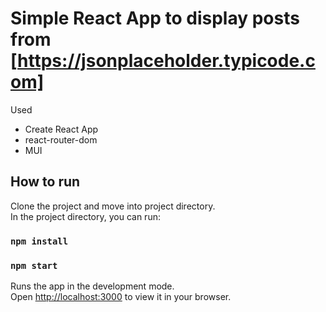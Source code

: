 

# Simple React App to display posts from [https://jsonplaceholder.typicode.com]

Used
- Create React App
- react-router-dom
- MUI

## How to run
Clone the project and move into project directory.\
In the project directory, you can run:

### `npm install`
### `npm start`

Runs the app in the development mode.\
Open [http://localhost:3000](http://localhost:3000) to view it in your browser.


